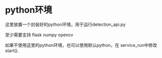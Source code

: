 # python环境

这里放置一个封装好的python环境，用于运行detection_api.py

至少需要支持
flask
numpy
opencv

如果不使用这里的python环境，也可以使用默认python，在 service_run中修改 start().
